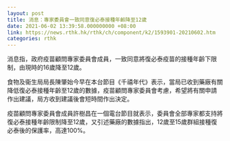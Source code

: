 ```yaml
---
layout: post
title: 消息：專家委員會一致同意復必泰接種年齡降至12歲
date: 2021-06-02 13:39:58.000000000 +08:00
link: https://news.rthk.hk/rthk/ch/component/k2/1593901-20210602.htm
categories: rthk
---
```


消息指，政府疫苗顧問專家委員會成員，一致同意將復必泰疫苗的接種年齡下限制，由現時的16歲降至12歲。

食物及衞生局局長陳肇始今早在本台節目《千禧年代》表示，當局已收到藥廠有關降低復必泰接種年齡至12歲的數據，疫苗顧問專家委員會考慮，希望將有關申請作出建議，局方收到建議後會短時間作出決定。

疫苗顧問專家委員會成員許樹昌在一個電台節目就表示，委員會全部專家都支持將復必泰接種年齡限制降至12歲，又引述藥廠的數據指出，12歲至15歲群組接種復必泰後的保護率，高達100%。

